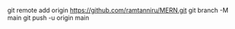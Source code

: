 git remote add origin https://github.com/ramtanniru/MERN.git
git branch -M main
git push -u origin main
